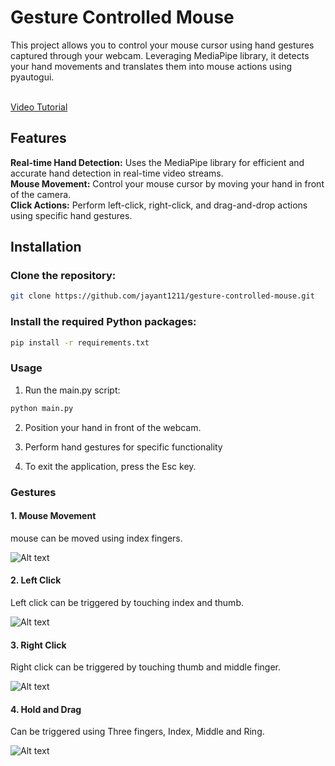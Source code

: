 # Gesture Controlled Mouse

This project allows you to control your mouse cursor using hand gestures captured through your webcam. Leveraging MediaPipe library, it detects your hand movements and translates them into mouse actions using pyautogui. <br>
<br>

[Video Tutorial](https://www.youtube.com/watch?v=EXY4pyCjLVg)

## Features
<b>Real-time Hand Detection:</b> Uses the MediaPipe library for efficient and accurate hand detection in real-time video streams.<br>
<b>Mouse Movement:</b> Control your mouse cursor by moving your hand in front of the camera.<br>
<b>Click Actions:</b> Perform left-click, right-click, and drag-and-drop actions using specific hand gestures.<br>

## Installation
### Clone the repository:

```bash
git clone https://github.com/jayant1211/gesture-controlled-mouse.git
```

### Install the required Python packages:

```bash
pip install -r requirements.txt
```

### Usage
1. Run the main.py script:
```bash
python main.py
```

2. Position your hand in front of the webcam.

3. Perform hand gestures for specific functionality

4. To exit the application, press the Esc key.

### Gestures
#### 1. Mouse Movement
mouse can be moved using index fingers.

![Alt text](https://github.com/jayant1211/GestureControlledMouse/blob/master/results/movement.gif)

#### 2. Left Click

Left click can be triggered by touching index and thumb.

![Alt text](https://github.com/jayant1211/GestureControlledMouse/blob/master/results/left.gif)

#### 3. Right Click

Right click can be triggered by touching thumb and middle finger.

![Alt text](https://github.com/jayant1211/GestureControlledMouse/blob/master/results/right.gif)

#### 4. Hold and Drag

Can be triggered using Three fingers, Index, Middle and Ring.  

![Alt text](https://github.com/jayant1211/GestureControlledMouse/blob/master/results/drag.gif)
